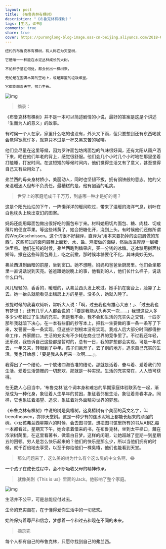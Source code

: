```yaml
---
layout: post
title: 《布鲁克林有棵树》
description: "《布鲁克林有棵树》"
tags: [生活, 读书]
comments: true
share: true
cover: https://puronglong-blog-image.oss-cn-beijing.aliyuncs.com/2018-08-18-140410.jpg
---
```


<!-- more -->

```html
纽约的布鲁克林有棵树，有人称它为天堂树，

它是唯一一种能在水泥丛林成长的大树，

不论种子落在何处，都会长出一棵树来，

无论是在围满木篱的空地上，或是弃置的垃圾堆里，

它都能向着天空，努力生长。
```

![img](https://puronglong-blog-image.oss-cn-beijing.aliyuncs.com/2018-08-18-140410.jpg)

> 摘录：

《布鲁克林有棵树》并不是一本可以简述剧情的小说，最好的答案是这是个讲述「生而为人的意义」的故事。

有时候一个人在家，家里什么吃的也没有，外头又下雨，但只要想到还有东西喝就会觉得宽慰许多，就算只不过是一杯又黑又苦的咖啡。

他们会尽量在这里等候，因为罗许面包坊烤面包的气味很好闻，还有太阳从窗户洒下来，晒在他们年老的背上，感觉很舒服。他们会几个小时几个小时地在那里坐着打瞌睡，打发时间。在这短短的等候时间内，他们觉得生活又有了意义，甚至觉得自己又有些用处了。

弗兰西的母亲身材娇小，美丽动人，同时也坚韧不拔，拥有钢铁般的意志。她的父亲温暖迷人但却不负责任，最糟糕的是，他有酗酒的毛病。

> 世界上的家庭组成千千万万，到底哪一种才是好的呢？

这是个阳光灿烂的下午，一阵懒洋洋的暖风吹过，带来了温暖的海洋气息，树叶在白色枕头上映出变幻的图案。

妈妈还能用霉面包做出很好吃的面包布丁来。材料她用切片面包、糖、肉桂、切成薄片的便宜苹果。等这些烤黄了，她会把糖化开，浇到上头。有时候他们还做所谓的WegGeschnissen。这个词很不好翻译，直译为“用本来要扔掉的面包屑做的东西”。这些煎过的面包屑蘸上面粉、水、盐、鸡蛋做的面糊，然后放进厚厚一层猪油里煎。他们在煎的时候，弗兰西跑到糖果店，买一分钱的冰糖。这冰糖用擀面杖擀碎，撒在这些碎面包屑上，吃之前撒，那时候冰糖要化不化，其味美妙无穷。

弗兰西进到幽暗的前屋，坐到窗口。她不想睡。妈妈和爸爸坐厨房里。他们会坐那里一直说话说到天亮。爸爸跟她说晚上的事，他看到的人，他们长什么样子，说话什么口气。

风儿轻轻的，香香的，暖暖的，从弗兰西头发上吹过。她手扒在窗台上，脸靠了上去。她一抬头就能看见出租房上方的星星。没多久，她就入睡了。

孩提时候的我喜欢倾听，常听大人说：「啊，过去我也有雄心大志！」、「过去我也有梦想！」还有几乎人人都会说的：「要是我能从头再来一次……」我想这些人多多少少都错过了生活的充实。但是我不会，我不会和生活的充实失之交臂。十四岁那年我就暗下决心，在一本有些旧的抄写本上，把我一生要做的事一条一条写了下来，发誓要一条一条实现。但这些计划根本没有实现。我成人后大部分时间都得拚命工作，养家餬口，生活的充实有不少耗在商业世界的竞争里了。不过我还年轻，还乐观，我告诉自己这些都是暂时的，总有一日，我的梦想都会实现。可是一年过去，一年又来，转眼到了中年。孩子们离开了，去了别的地方，追求自己充实的生活。我也开始想：「要是我从头再来一次啊……」。

我得出了一个结论，一个放诸四海皆准的结论，那就是活着、奋斗着、爱着我们的生活、爱着生活馈赠的一切悲欢，那就是一种实现。生活的充实常在，人人皆可获得。

在无数人心目当中，‘布鲁克林’这个词本身和难忘的早期家庭体验联系在一起，渐渐成为一种化身，象征着人生早年的贫困，象征着邻里生活，象征着青春本身。同样，它也象征着渴望、追求，象征着对外面精彩世界的梦想。

《布鲁克林有棵树》中说的树是臭椿树。这臭椿树有个美丽的英文名字，叫treeofheaven，亦即天堂树。这是一种少有的连水泥地上都能长起来的顽强的树。小女孩弗兰西星期六的时候，会去图书馆，想把图书馆里所有的书从A到Z,每一本都看过。星期天下午，她会拿着借来的书，在布鲁克林，坐到太平梯口，藏在浓浓树荫里，在这里看著书，做着白日梦。这样的闲暇，让她超越了星期一到星期五的困顿。穷人是怎么快乐起来的？他们的快乐是那么少，所以当他们拥有的时候，就千百倍地去享受，以至于你给他们一棵臭椿，他们也能看到天堂。

> 那么问题来了，这么美的树为什么有个这么臭的中文名啊，😂

一个孩子在成长过程中，会不断吸收父母的精神传承。

> 就像美剧《This is us》里面的Jack。他影响了整个家庭。

![img](https://puronglong-blog-image.oss-cn-beijing.aliyuncs.com/2018-08-18-135519.jpg)

生活并不公平，可是总能应付过去。

生命的充实自在，在于懂得爱你生活中的一切悲欢。

始终保持着尊严和信念，梦想着一个和过去和现在不同的未来。

> 摘录完

每个人都有自己的布鲁克林，只愿你找到自己的弗兰西。
